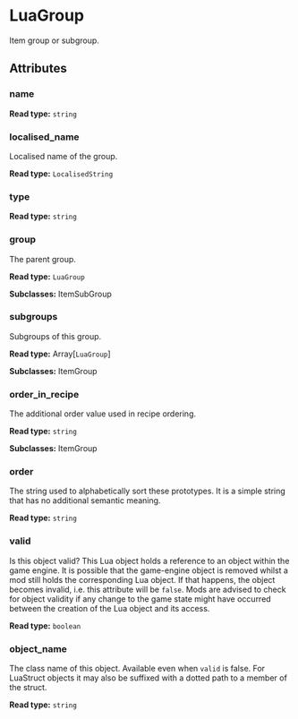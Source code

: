 # LuaGroup

Item group or subgroup.

## Attributes

### name

**Read type:** `string`

### localised_name

Localised name of the group.

**Read type:** `LocalisedString`

### type

**Read type:** `string`

### group

The parent group.

**Read type:** `LuaGroup`

**Subclasses:** ItemSubGroup

### subgroups

Subgroups of this group.

**Read type:** Array[`LuaGroup`]

**Subclasses:** ItemGroup

### order_in_recipe

The additional order value used in recipe ordering.

**Read type:** `string`

**Subclasses:** ItemGroup

### order

The string used to alphabetically sort these prototypes. It is a simple string that has no additional semantic meaning.

**Read type:** `string`

### valid

Is this object valid? This Lua object holds a reference to an object within the game engine. It is possible that the game-engine object is removed whilst a mod still holds the corresponding Lua object. If that happens, the object becomes invalid, i.e. this attribute will be `false`. Mods are advised to check for object validity if any change to the game state might have occurred between the creation of the Lua object and its access.

**Read type:** `boolean`

### object_name

The class name of this object. Available even when `valid` is false. For LuaStruct objects it may also be suffixed with a dotted path to a member of the struct.

**Read type:** `string`

